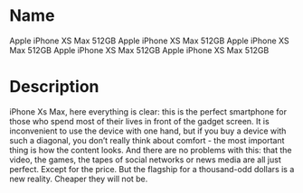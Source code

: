 # Name 
Apple iPhone XS Max 512GB
Apple iPhone XS Max 512GB
Apple iPhone XS Max 512GB
Apple iPhone XS Max 512GB
Apple iPhone XS Max 512GB
# Description

iPhone Xs Max, here everything is clear: this is the perfect smartphone for those who spend most of their lives in front of the gadget screen. It is inconvenient to use the device with one hand, but if you buy a device with such a diagonal, you don’t really think about comfort - the most important thing is how the content looks. And there are no problems with this: that the video, the games, the tapes of social networks or news media are all just perfect. Except for the price. But the flagship for a thousand-odd dollars is a new reality. Cheaper they will not be.